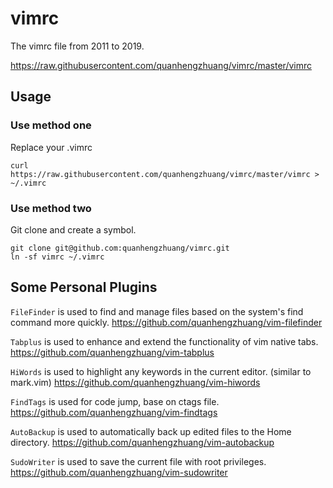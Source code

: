 # vimrc

The vimrc file from 2011 to 2019.

https://raw.githubusercontent.com/quanhengzhuang/vimrc/master/vimrc

## Usage

### Use method one

Replace your .vimrc
``` shell
curl https://raw.githubusercontent.com/quanhengzhuang/vimrc/master/vimrc > ~/.vimrc
```

### Use method two

Git clone and create a symbol.
```shell
git clone git@github.com:quanhengzhuang/vimrc.git
ln -sf vimrc ~/.vimrc
```

## Some Personal Plugins

`FileFinder` is used to find and manage files based on the system's find command more quickly.
https://github.com/quanhengzhuang/vim-filefinder

`Tabplus` is used to enhance and extend the functionality of vim native tabs.
https://github.com/quanhengzhuang/vim-tabplus

`HiWords` is used to highlight any keywords in the current editor. (similar to mark.vim)
https://github.com/quanhengzhuang/vim-hiwords

`FindTags` is used for code jump, base on ctags file.
https://github.com/quanhengzhuang/vim-findtags

`AutoBackup` is used to automatically back up edited files to the Home directory.
https://github.com/quanhengzhuang/vim-autobackup

`SudoWriter` is used to save the current file with root privileges.
https://github.com/quanhengzhuang/vim-sudowriter
